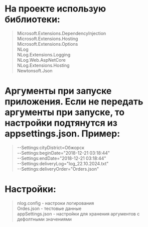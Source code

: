 # На проекте использую библиотеки:
> Microsoft.Extensions.DependencyInjection<br/>
> Microsoft.Extensions.Hosting<br/>
> Microsoft.Extensions.Options<br/>
> NLog<br/>
> NLog.Extensions.Logging<br/>
> NLog.Web.AspNetCore<br/>
> NLog.Extensions.Hosting<br/>
> Newtonsoft.Json<br/>

# Аргументы при запуске приложения. Если не передать аргументы при запуске, то настройки подтянутся из appsettings.json. Пример:
> --Settings:cityDistrict=Обжорск<br/>
> --Settings:beginDate="2018-12-21 03:18:44"<br/>
> --Settings:endDate="2018-12-21 03:18:44"<br/>
> --Settings:deliveryLog="log_22.10.2024.txt"<br/>
> --Settings:deliveryOrder="Orders.json"<br/>

# Настройки:
> nlog.config - настроки логирования<br/>
> Ordes.json - тестовые данные<br/>
> appSettings.json - настройки для хранения аргументов с дефолтными значениями<br/>